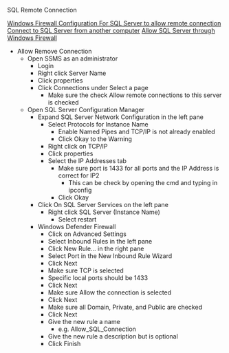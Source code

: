 SQL Remote Connection

[Windows Firewall Configuration For SQL Server to allow remote connection](https://www.youtube.com/watch?v=3Eyva0OG2tc)
[Connect to SQL Server from another computer](https://www.youtube.com/watch?v=EqI77fd_1kU)
[Allow SQL Server through Windows Firewall](https://www.youtube.com/watch?v=3jVTUll4PXs)

* Allow Remove Connection
  * Open SSMS as an administrator
    * Login
    * Right click Server Name
    * Click properties
    * Click Connections under Select a page
      * Make sure the check Allow remote connections to this server is checked
  * Open SQL Server Configuration Manager
    * Expand SQL Server Network Configuration in the left pane
      * Select Protocols for Instance Name
        * Enable Named Pipes and TCP/IP is not already enabled
        * Click Okay to the Warning
      * Right click on TCP/IP
      * Click properties
      * Select the IP Addresses tab
        * Make sure port is 1433 for all ports and the IP Address is correct for IP2
          * This can be check by opening the cmd and typing in ipconfig
        * Click Okay
     * Click On SQL Server Services on the left pane
       * Right click SQL Server (Instance Name)
         * Select restart
     * Windows Defender Firewall
       * Click on Advanced Settings
       * Select Inbound Rules in the left pane
       * Click New Rule... in the right pane
       * Select Port in the New Inbound Rule Wizard
       * Click Next
       * Make sure TCP is selected
       * Specific local ports should be 1433
       * Click Next
       * Make sure Allow the connection is selected
       * Click Next
       * Make sure all Domain, Private, and Public are checked
       * Click Next
       * Give the new rule a name
         * e.g. Allow_SQL_Connection
       * Give the new rule a description but is optional
       * Click Finish
